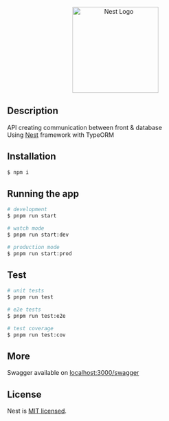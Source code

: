 <p align="center">
  <a href="http://nestjs.com/" target="blank"><img src="https://nestjs.com/img/logo-small.svg" width="200" alt="Nest Logo" /></a>
</p>

## Description

API creating communication between front & database  
Using [Nest](https://github.com/nestjs/nest) framework with TypeORM

## Installation

```bash
$ npm i
```

## Running the app

```bash
# development
$ pnpm run start

# watch mode
$ pnpm run start:dev

# production mode
$ pnpm run start:prod
```

## Test

```bash
# unit tests
$ pnpm run test

# e2e tests
$ pnpm run test:e2e

# test coverage
$ pnpm run test:cov
```

## More

Swagger available on [localhost:3000/swagger](localhost:3000/swagger)
## License

Nest is [MIT licensed](LICENSE).
